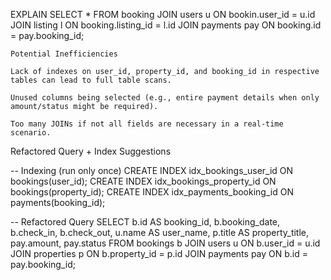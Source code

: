 EXPLAIN SELECT 
    * 
    FROM 
    booking
JOIN 
    users u ON bookin.user_id = u.id
JOIN 
    listing l ON booking.listing_id = l.id
JOIN 
    payments pay ON booking.id = pay.booking_id;


    Potential Inefficiencies

    Lack of indexes on user_id, property_id, and booking_id in respective tables can lead to full table scans.

    Unused columns being selected (e.g., entire payment details when only amount/status might be required).

    Too many JOINs if not all fields are necessary in a real-time scenario.

Refactored Query + Index Suggestions

-- Indexing (run only once)
CREATE INDEX idx_bookings_user_id ON bookings(user_id);
CREATE INDEX idx_bookings_property_id ON bookings(property_id);
CREATE INDEX idx_payments_booking_id ON payments(booking_id);

-- Refactored Query
SELECT
    b.id AS booking_id,
    b.booking_date,
    b.check_in,
    b.check_out,
    u.name AS user_name,
    p.title AS property_title,
    pay.amount,
    pay.status
FROM
    bookings b
JOIN
    users u ON b.user_id = u.id
JOIN
    properties p ON b.property_id = p.id
JOIN
    payments pay ON b.id = pay.booking_id;


